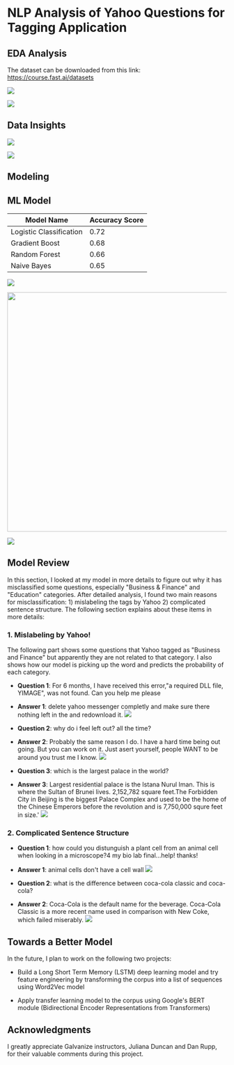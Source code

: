 # NLP Analysis of Yahoo Questions for Tagging Application





## EDA Analysis
The dataset can be downloaded from this link:
https://course.fast.ai/datasets





![](img/Classes_2.png)





![](img/most_common_words3.png)


## Data Insights

![](img/sentiment_polarity.png)

![](img/subj_vs_polar.png)



## Modeling



## ML Model

| Model Name  |  Accuracy Score |
| -- | -- |
|  Logistic Classification  |  0.72  |
|  Gradient Boost  |  0.68  |
|  Random Forest  |  0.66  |
|  Naive Bayes  |  0.65  |



![](img/ROC_Curve.png)




<img src="img/Latest_plot_confusion.png" width="550" height="550">



![](img/Logistic_importance.png)


## Model Review
In this section, I looked at my model in more details to figure out why it has misclassified some questions, especially "Business & Finance" and "Education" categories. After detailed analysis, I found two main reasons for misclassification: 1) mislabeling the tags by Yahoo 2) complicated sentence structure. The following section explains about these items in more details:

### 1. Mislabeling by Yahoo!



The following part shows some questions that Yahoo tagged as "Business and Finance" but apparently they are not related to that category. I also shows how our model is picking up the word and predicts the probability of each category.

* **Question 1**: For 6 months, I have received this error,"a required DLL file, YIMAGE", was not found. Can you help me please
* **Answer 1**: delete yahoo messenger completly and make sure there nothing left in the and redownload it.
![](img/Flaged_as_buisiness.png)


* **Question 2**: why do i feel left out? all the time?
* **Answer 2**: Probably the same reason I do. I have a hard time being out 
going. But you can work on it. Just asert yourself, people WANT 
to be around you trust me I know.
![](img/Health_Predicted_7.png)


* **Question 3**: which is the largest palace in the world?
* **Answer 3**: Largest residential palace is the Istana Nurul Iman. This is where the Sultan of Brunei lives. 2,152,782 square feet.The Forbidden City in Beijing is the biggest Palace Complex and used to be the home of the Chinese Emperors before the revolution and is 7,750,000 squre feet in size.'
![](img/Palace_predicted_7.png)


### 2. Complicated Sentence Structure

* **Question 1**: how could you distunguish a plant cell from an animal cell when looking in a microscope?4 my bio lab final...help! thanks!
* **Answer 1**: animal cells don't have a cell wall
![](img/Predicted_2_True_4.png)




* **Question 2**: what is the difference between coca-cola classic and coca-cola?
* **Answer 2**: Coca-Cola is the default name for the beverage. Coca-Cola Classic is a more recent name used in comparison with New Coke, which failed miserably.
![](img/coca_predicted_7.png)



## Towards a Better Model
In the future, I plan to work on the following two projects:

* Build a Long Short Term Memory (LSTM) deep learning model and try feature engineering by transforming
the corpus into a list of sequences using Word2Vec model

* Apply transfer learning model to the corpus using Google's BERT module (Bidirectional Encoder Representations from Transformers)



## Acknowledgments
I greatly appreciate Galvanize instructors, Juliana Duncan and Dan Rupp, for their valuable comments during this project.